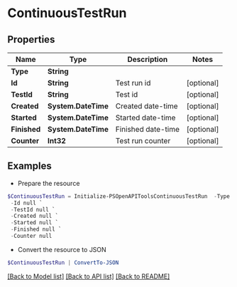 # ContinuousTestRun
## Properties

Name | Type | Description | Notes
------------ | ------------- | ------------- | -------------
**Type** | **String** |  | 
**Id** | **String** | Test run id | [optional] 
**TestId** | **String** | Test id | [optional] 
**Created** | **System.DateTime** | Created date-time | [optional] 
**Started** | **System.DateTime** | Started date-time | [optional] 
**Finished** | **System.DateTime** | Finished date-time | [optional] 
**Counter** | **Int32** | Test run counter | [optional] 

## Examples

- Prepare the resource
```powershell
$ContinuousTestRun = Initialize-PSOpenAPIToolsContinuousTestRun  -Type null `
 -Id null `
 -TestId null `
 -Created null `
 -Started null `
 -Finished null `
 -Counter null
```

- Convert the resource to JSON
```powershell
$ContinuousTestRun | ConvertTo-JSON
```

[[Back to Model list]](../README.md#documentation-for-models) [[Back to API list]](../README.md#documentation-for-api-endpoints) [[Back to README]](../README.md)

